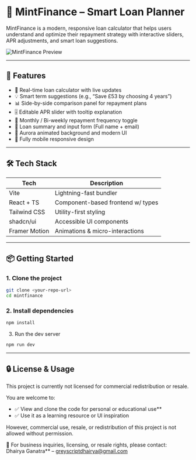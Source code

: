 # 💸 MintFinance – Smart Loan Planner

MintFinance is a modern, responsive loan calculator that helps users understand and optimize their repayment strategy with interactive sliders, APR adjustments, and smart loan suggestions.

![MintFinance Preview](preview.gif) <!-- Replace with actual GIF or screenshot -->

---

## 🚀 Features

- 🎯 Real-time loan calculator with live updates
- 💡 Smart term suggestions (e.g., “Save £53 by choosing 4 years”)
- 📊 Side-by-side comparison panel for repayment plans
- 🎚 Editable APR slider with tooltip explanation
- 🔁 Monthly / Bi-weekly repayment frequency toggle
- 🧾 Loan summary and input form (Full name + email)
- 🌈 Aurora animated background and modern UI
- 📱 Fully mobile responsive design

---

## 🛠 Tech Stack

| Tech          | Description                      |
|---------------|----------------------------------|
| Vite          | Lightning-fast bundler           |
| React + TS    | Component-based frontend w/ types |
| Tailwind CSS  | Utility-first styling             |
| shadcn/ui     | Accessible UI components          |
| Framer Motion | Animations & micro-interactions   |

---

## 📦 Getting Started

### 1. Clone the project

```bash
git clone <your-repo-url>
cd mintfinance
```
### 2. Install dependencies
```bash
npm install
```
3. Run the dev server
```bash
npm run dev
```

---

## 🔒 License & Usage

This project is currently not licensed for commercial redistribution or resale.

You are welcome to:

- ✅ View and clone the code for personal or educational use**
- ✅ Use it as a learning resource or UI inspiration

However, commercial use, resale, or redistribution of this project is not allowed without permission.

📩 For business inquiries, licensing, or resale rights, please contact:  
Dhairya Ganatra** – greyscriptdhairya@gmail.com
